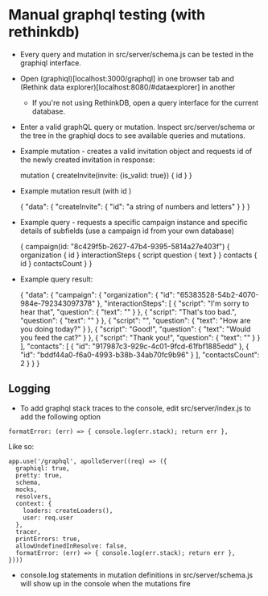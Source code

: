# Manual graphql testing (with rethinkdb)

* Every query and mutation in src/server/schema.js can be tested in the graphiql interface.
* Open (graphiql)[localhost:3000/graphql] in one browser tab and (Rethink data explorer)[localhost:8080/#dataexplorer] in another
  * If you're not using RethinkDB, open a query interface for the current database.
* Enter a valid graphQL query or mutation. Inspect src/server/schema or the tree in the graphiql docs to see available queries and mutations. 
* Example mutation - creates a valid invitation object and requests id of the newly created invitation in response:

    mutation {
      createInvite(invite: {is_valid: true}) {
        id
      }
    }

* Example mutation result (with id )

    {
      "data": {
        "createInvite": {
          "id": "a string of numbers and letters"
        }
      }
    }

* Example query - requests a specific campaign instance and specific details of subfields (use a campaign id from your own database)


    {
      campaign(id: "8c429f5b-2627-47b4-9395-5814a27e403f") {
        organization {
          id
        }
        interactionSteps {
          script
          question {
            text
          }
        }
        contacts {
          id
        }
        contactsCount
      }
    }


* Example query result:


    {
      "data": {
        "campaign": {
          "organization": {
            "id": "65383528-54b2-4070-984e-792343097378"
          },
          "interactionSteps": [
            {
              "script": "I'm sorry to hear that",
              "question": {
                "text": ""
              }
            },
            {
              "script": "That's too bad.",
              "question": {
                "text": ""
              }
            },
            {
              "script": "",
              "question": {
                "text": "How are you doing today?"
              }
            },
            {
              "script": "Good!",
              "question": {
                "text": "Would you feed the cat?"
              }
            },
            {
              "script": "Thank you!",
              "question": {
                "text": ""
              }
            }
          ],
          "contacts": [
            {
              "id": "917987c3-929c-4c01-9fcd-61fbf1885edd"
            },
            {
              "id": "bddf44a0-f6a0-4993-b38b-34ab70fc9b96"
            }
          ],
          "contactsCount": 2
        }
      }
    }


## Logging

* To add graphql stack traces to the console, edit src/server/index.js to add the following option

`formatError: (err) => { console.log(err.stack); return err },`

Like so:

    app.use('/graphql', apolloServer((req) => ({
      graphiql: true,
      pretty: true,
      schema,
      mocks,
      resolvers,
      context: {
        loaders: createLoaders(),
        user: req.user
      },
      tracer,
      printErrors: true,
      allowUndefinedInResolve: false,
      formatError: (err) => { console.log(err.stack); return err }, 
    })))

* console.log statements in mutation definitions in src/server/schema.js will show up in the console when the mutations fire 






